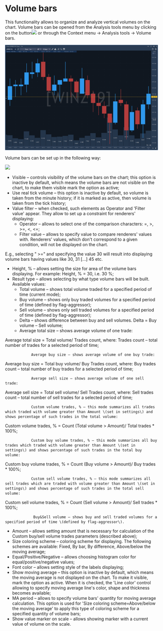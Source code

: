 # Volume bars

This functionality allows to organize and analyze vertical volumes on the chart. Volume bars can be opened from the Analysis tools menu by clicking on the button![](../../../../../.gitbook/assets/65.png)
or through the Context menu -&gt; Analysis tools -&gt; Volume bars.​

![](../../../../../.gitbook/assets/bars.png)


Volume bars can be set up in the following way:​

![](../../../../../.gitbook/assets/67.png)

* Visible – controls visibility of the volume bars on the chart; this option is inactive by default, which means the volume bars are not visible on the chart, to make them visible mark the option as active;
* Use real tick volume – this option is inactive by default, so volume is taken from the minute history; if it is marked as active, then volume is taken from the tick history;
* Value filter – when checked, such elements as Operator and 'Filter value' appear. They allow to set up a constraint for renderers' displaying:
  * Operator – allows to select one of the comparison characters: =, &gt;, &gt;=, &lt;, &lt;=;
  * Filter value – allows to specify value to compare renderers' values with. Renderers' values, which don't correspond to a given condition, will not be displayed on the chart.

E.g., selecting " &gt;=" and specifying the value 30 will result into displaying volume bars having values like 30, 31 \[...\] 45 etc.

* Height, % – allows setting the size for area of the volume bars displaying. For example: Height, % = 30, i.e. 30 %;
* Result type – allows selecting by what type volume bars will be built. Available values:
  * Total volume – shows total volume traded for a specified period of time \(current mode\);
  * Buy volume – shows only buy traded volumes for a specified period of time \(defined by flag-aggressor\);
  * Sell volume – shows only sell traded volumes for a specified period of time \(defined by flag-aggressor\);
  * Delta – shows difference between buy and sell volumes. Delta = Buy volume – Sell volume;
  * Average total size – shows average volume of one trade:

Average total size = Total volume/ Trades count, where: Trades count – total number of trades for a selected period of time;

                Average buy size – shows average volume of one buy trade:

Average buy size = Total buy volume/ Buy Trades count, where: Buy trades count – total number of buy trades for a selected period of time;

                Average sell size – shows average volume of one sell trade:

Average sell size = Total sell volume/ Sell Trades count, where: Sell trades count – total number of sell trades for a selected period of time;

                Custom volume trades, % – this mode summarizes all trades which traded with volume greater than Amount \(set in settings\) and shows percentage of such trades in the total volume:

Custom volume trades, % = Count \(Total volume &gt; Amount\)/ Total trades \* 100%;

                Custom buy volume trades, % – this mode summarizes all buy trades which traded with volume greater than Amount \(set in settings\) and shows percentage of such trades in the total buy volume:

Custom buy volume trades, % = Count \(Buy volume &gt; Amount\)/ Buy trades \* 100%;

                Custom sell volume trades, % – this mode summarizes all sell trades which are traded with volume greater than Amount \(set in settings\) and shows percentage of such trades in the total sell volume:​

​Custom sell volume trades, % = Count \(Sell volume &gt; Amount\)/ Sell trades \* 100%;​

                 Buy&Sell volume –​ shows buy and sell traded volumes for a specified period of time \(defined by flag-aggressor\).​

* Amount – allows setting amount that is necessary for calculation of the Custom buy/sell volume trades parameters \(described above\);
* Size coloring scheme – coloring scheme for displaying. The following schemes are available: Fixed, By bar, By difference, Above/below the moving average;
* Equal/Positive/Negative – allows choosing histogram color for equal/positive/negative values;
* Font color – allows setting style of the labels displaying;
* Show moving average – this option is inactive by default, which means the moving average is not displayed on the chart. To make it visible, mark the option as active. When it is checked, the 'Line color' control allowing to specify moving average line's color, shape and thickness becomes available;
* MA period – allows to specify volume bars' quantity for moving average calculation. This option is used for 'Size coloring scheme=Above/below the moving average' to apply this type of coloring scheme for a specified quantity of volume bars;
* Show value marker on scale – allows showing marker with a current value of volume on the scale.

